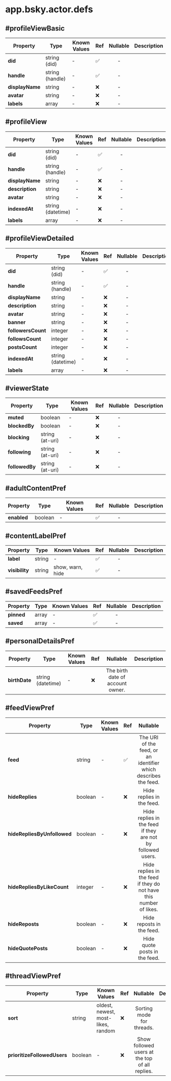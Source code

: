 # app.bsky.actor.defs

## #profileViewBasic

| Property | Type | Known Values | Ref | Nullable | Description |
| --- | --- | --- | --- | :---: | --- |
| **did** | string (did) | - | ✅ | - |
| **handle** | string (handle) | - | ✅ | - |
| **displayName** | string | - | ❌ | - |
| **avatar** | string | - | ❌ | - |
| **labels** | array | - | ❌ | - |

## #profileView

| Property | Type | Known Values | Ref | Nullable | Description |
| --- | --- | --- | --- | :---: | --- |
| **did** | string (did) | - | ✅ | - |
| **handle** | string (handle) | - | ✅ | - |
| **displayName** | string | - | ❌ | - |
| **description** | string | - | ❌ | - |
| **avatar** | string | - | ❌ | - |
| **indexedAt** | string (datetime) | - | ❌ | - |
| **labels** | array | - | ❌ | - |

## #profileViewDetailed

| Property | Type | Known Values | Ref | Nullable | Description |
| --- | --- | --- | --- | :---: | --- |
| **did** | string (did) | - | ✅ | - |
| **handle** | string (handle) | - | ✅ | - |
| **displayName** | string | - | ❌ | - |
| **description** | string | - | ❌ | - |
| **avatar** | string | - | ❌ | - |
| **banner** | string | - | ❌ | - |
| **followersCount** | integer | - | ❌ | - |
| **followsCount** | integer | - | ❌ | - |
| **postsCount** | integer | - | ❌ | - |
| **indexedAt** | string (datetime) | - | ❌ | - |
| **labels** | array | - | ❌ | - |

## #viewerState

| Property | Type | Known Values | Ref | Nullable | Description |
| --- | --- | --- | --- | :---: | --- |
| **muted** | boolean | - | ❌ | - |
| **blockedBy** | boolean | - | ❌ | - |
| **blocking** | string (at-uri) | - | ❌ | - |
| **following** | string (at-uri) | - | ❌ | - |
| **followedBy** | string (at-uri) | - | ❌ | - |

## #adultContentPref

| Property | Type | Known Values | Ref | Nullable | Description |
| --- | --- | --- | --- | :---: | --- |
| **enabled** | boolean | - | ✅ | - |

## #contentLabelPref

| Property | Type | Known Values | Ref | Nullable | Description |
| --- | --- | --- | --- | :---: | --- |
| **label** | string | - | ✅ | - |
| **visibility** | string | show, warn, hide | ✅ | - |

## #savedFeedsPref

| Property | Type | Known Values | Ref | Nullable | Description |
| --- | --- | --- | --- | :---: | --- |
| **pinned** | array | - | ✅ | - |
| **saved** | array | - | ✅ | - |

## #personalDetailsPref

| Property | Type | Known Values | Ref | Nullable | Description |
| --- | --- | --- | --- | :---: | --- |
| **birthDate** | string (datetime) | - | ❌ | The birth date of account owner. |

## #feedViewPref

| Property | Type | Known Values | Ref | Nullable | Description |
| --- | --- | --- | --- | :---: | --- |
| **feed** | string | - | ✅ | The URI of the feed, or an identifier which describes the feed. |
| **hideReplies** | boolean | - | ❌ | Hide replies in the feed. |
| **hideRepliesByUnfollowed** | boolean | - | ❌ | Hide replies in the feed if they are not by followed users. |
| **hideRepliesByLikeCount** | integer | - | ❌ | Hide replies in the feed if they do not have this number of likes. |
| **hideReposts** | boolean | - | ❌ | Hide reposts in the feed. |
| **hideQuotePosts** | boolean | - | ❌ | Hide quote posts in the feed. |

## #threadViewPref

| Property | Type | Known Values | Ref | Nullable | Description |
| --- | --- | --- | --- | :---: | --- |
| **sort** | string | oldest, newest, most-likes, random | ❌ | Sorting mode for threads. |
| **prioritizeFollowedUsers** | boolean | - | ❌ | Show followed users at the top of all replies. |
